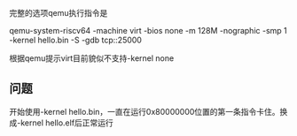 完整的选项qemu执行指令是

qemu-system-riscv64 -machine virt -bios none -m 128M -nographic -smp 1 -kernel hello.bin -S -gdb tcp::25000

根据qemu提示virt目前貌似不支持-kernel none

## 问题
开始使用-kernel hello.bin，一直在运行0x80000000位置的第一条指令卡住。换成-kernel hello.elf后正常运行